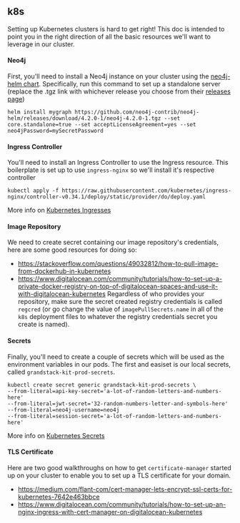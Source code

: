 ## k8s
Setting up Kubernetes clusters is hard to get right! This doc is intended to point you in the right direction of all the basic resources we'll want to leverage in our cluster.

#### Neo4j
First, you'll need to install a Neo4j instance on your cluster using the [neo4j-helm chart](https://github.com/neo4j-contrib/neo4j-helm). Specifically, run this command to set up a standalone server (replace the .tgz link with whichever release you choose from their [releases page](https://github.com/neo4j-contrib/neo4j-helm/releases))
```
helm install mygraph https://github.com/neo4j-contrib/neo4j-helm/releases/download/4.2.0-1/neo4j-4.2.0-1.tgz --set core.standalone=true --set acceptLicenseAgreement=yes --set neo4jPassword=mySecretPassword
```

#### Ingress Controller
You'll need to install an Ingress Controller to use the Ingress resource. This boilerplate is set up to use `ingress-nginx` so we'll install it's respective controller
```
kubectl apply -f https://raw.githubusercontent.com/kubernetes/ingress-nginx/controller-v0.34.1/deploy/static/provider/do/deploy.yaml
```
More info on [Kubernetes Ingresses](https://kubernetes.io/docs/concepts/services-networking/ingress/)

#### Image Repository
We need to create secret containing our image repository's credentials, here are some good resources for doing so:
- https://stackoverflow.com/questions/49032812/how-to-pull-image-from-dockerhub-in-kubernetes
- https://www.digitalocean.com/community/tutorials/how-to-set-up-a-private-docker-registry-on-top-of-digitalocean-spaces-and-use-it-with-digitalocean-kubernetes
Regardless of who provides your repository, make sure the secret created registry credentials is called `regcred` (or go change the value of `imagePullSecrets.name` in all of the `k8s` deployment files to whatever the registry credentials secret you create is named).

#### Secrets
Finally, you'll need to create a couple of secrets which will be used as the environment variables in our pods.
The first and easiset is our local secrets, called `grandstack-kit-prod-secrets`.
```
kubectl create secret generic grandstack-kit-prod-secrets \
--from-literal=api-key-secret='a-lot-of-random-letters-and-numbers-here'
--from-literal=jwt-secret='32-random-numbers-letter-and-symbols-here'
--from-literal=neo4j-username=neo4j
--from-literal=session-secret='a-lot-of-random-letters-and-numbers-here'
```
More info on [Kubernetes Secrets](https://kubernetes.io/docs/concepts/configuration/secret/)

#### TLS Certificate
Here are two good walkthroughs on how to get `certificate-manager` started up on your cluster to enable you to set up a TLS certificate for your domain.
- https://medium.com/flant-com/cert-manager-lets-encrypt-ssl-certs-for-kubernetes-7642e463bbce
- https://www.digitalocean.com/community/tutorials/how-to-set-up-an-nginx-ingress-with-cert-manager-on-digitalocean-kubernetes
